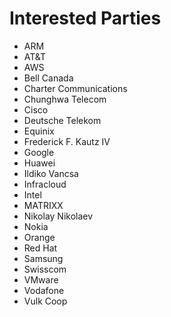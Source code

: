 # Interested Parties

- ARM
- AT&T
- AWS
- Bell Canada
- Charter Communications
- Chunghwa Telecom
- Cisco
- Deutsche Telekom
- Equinix
- Frederick F. Kautz IV
- Google
- Huawei 
- Ildiko Vancsa
- Infracloud
- Intel
- MATRIXX
- Nikolay Nikolaev
- Nokia
- Orange
- Red Hat
- Samsung
- Swisscom
- VMware
- Vodafone
- Vulk Coop
